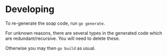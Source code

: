 # Developing
To re-generate the soap code, run `go generate`.

For unknown reasons, there are several types in the generated code which are redundant/recursive.  You will need to delete these.

Otherwise you may then `go build` as usual.
